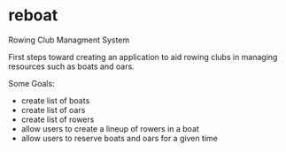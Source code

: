 # reboat
Rowing Club Managment System

First steps toward creating an application to aid rowing clubs in managing resources such as boats and oars.

Some Goals:
* create list of boats
* create list of oars
* create list of rowers
* allow users to create a lineup of rowers in a boat
* allow users to reserve boats and oars for a given time


